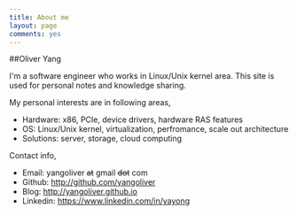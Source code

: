```yaml
---
title: About me
layout: page
comments: yes
---
```


##Oliver Yang

I'm a software engineer who works in Linux/Unix kernel area.
This site is used for personal notes and knowledge sharing. 

My personal interests are in following areas,

   * Hardware: x86, PCIe, device drivers, hardware RAS features
   * OS: Linux/Unix kernel, virtualization, perfromance, scale out architecture
   * Solutions: server, storage, cloud computing

Contact info,

- Email: yangoliver ~~at~~ gmail ~~dot~~ com
- Github: <http://github.com/yangoliver>
- Blog: <http://yangoliver.github.io>
- Linkedin: <https://www.linkedin.com/in/yayong>
